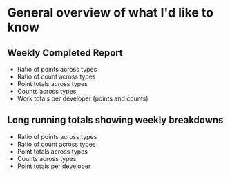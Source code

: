 # General overview of what I'd like to know

## Weekly Completed Report
- Ratio of points across types
- Ratio of count across types
- Point totals across types
- Counts across types
- Work totals per developer (points and counts)

## Long running totals showing weekly breakdowns
- Ratio of points across types
- Ratio of count across types
- Point totals across types
- Counts across types
- Point totals per developer
